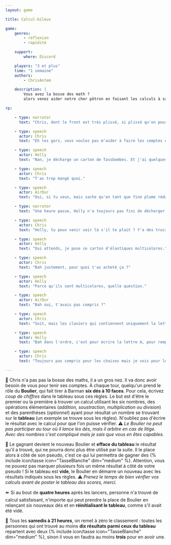 ```yaml
---
layout: game

title: Calcul-bileux

game:
    genres:
        - réflexion
        - rapidité

    support:
        where: Discord

    players: "3 et plus"
    time: "1 semaine"
    authors:
        - ChrisAntem

    description: |
        Vous avez la bosse des math ?
        alors venez aider notre cher pôtron en faisant les calculs à sa place !

rp:

    - type: narrator
      text: "Chris, dont le front est très plissé, si plissé qu'on pourrait presque faire s'écouler des rivières dans ses rides, est en train de s'arracher des cheveux qu'il n'a pas, puisque tous les yoshis sont chauves."

    - type: speech
      actor: Chris
      text: "Eh les gars, vous voulez pas m'aider à faire les comptes et les budgets là ? Y'a des trucs que je comprends pas."

    - type: speech
      actor: Holly
      text: "Nan, je décharge un carton de Tassbombes. Et j'ai quelques autres trucs à décharger aussi."

    - type: speech
      actor: Chris
      text: "T'as trop mangé quoi."

    - type: speech
      actor: AirDur
      text: "Oui, si tu veux, mais sache qu'en tant que fine plume rédactrice de carnets, les maths, c'est pas ma spécialité."

    - type: narrator
      text: "Une heure passe, Holly n'a toujours pas fini de décharger sa commande. Chris, dont le front est très plissé, si plissé qu'on pourrait presque faire s'écouler des rivières dans ses rides, est en train d'arracher les cheveux roses de notre écrivain favori."

    - type: speech
      actor: Chris
      text: "Holly, tu peux venir voir là s'il te plait ? Y'a des trucs que je comprends vraiment pas."

    - type: speech
      actor: Holly
      text: "Oui attends, je pose ce carton d'élastiques multicolores."

    - type: speech
      actor: Chris
      text: "Bah justement, pour quoi t'as acheté ça ?"

    - type: speech
      actor: Holly
      text: "Parce qu'ils sont multicolores, quelle question."

    - type: speech
      actor: AirDur
      text: "Bah oui, t'avais pas compris ?"

    - type: speech
      actor: Chris
      text: "Soit, mais les claviers qui contiennent uniquement la lettre A, les anciennes poignées de porte d'un manoir italien, les kayaks percés, les bouteilles d'eau de 764 cL, les graines d'arbre sans graines, les feuilles de papier déjà utilisées, les bouts de fil électriques coupés et les surtout les chaises ?"

    - type: speech
      actor: Holly
      text: "Bah dans l'ordre, c'est pour écrire la lettre A, pour remplacer les poignées des portes qu'on a pas encore installées dans les toilettes, pour faire du kayak coulant, une nouvelle pratique sportive suédoise, l'eau pour mettre les kayaks dessus, pour ne pas avoir à planter les graines, pour pouvoir lire ce que les gens ont écrit dessus, les fils parce qu'ils étaient pas très chers, 2 pour 567,89€ et enfin, les chaises pour que les gens s'assoient."

    - type: speech
      actor: Chris
      text: "Toujours pas compris pour les chaises mais je vois pour le reste."

---
```


📖 Chris n'a pas pas la bosse des maths, il a un gros nez. Il va donc avoir besoin de vous pour tenir ses comptes. À chaque tour, quelqu'un prend le rôle du **Boulier**, qui fait tirer à Barman **six dés à 10 faces**. Pour cela, écrivez *coup de chiffres* dans le tableau sous ces règles. Le but est d'être le premier ou la première à trouver un calcul utilisant les six nombres, des opérations élémentaires (*addition, soustraction, multiplication ou division*) et des parenthèses (*optionnel*) ayant pour résultat un nombre se trouvant sur le **tableau** (un exemple se trouve sous les règles). N'oubliez pas d'écrire le résultat avec le calcul pour que l'on puisse vérifier.
⚠️ *Le Boulier ne peut pas participer au tour où il lance les dés, mais il arbitre en cas de litige. Avec des nombres c'est compliqué mais je sais que vous en êtes capables.*

🧮 Le gagnant devient le nouveau Boulier et **efface du tableau** le résultat qu'il a trouvé, qui ne pourra donc plus être utilisé par la suite. Il le place alors à côté de son pseudo, c'est ce qui lui permettra de gagner des {% include icon/tasse icon="TasseBlanche" dim="medium" %}. Attention, vous ne pouvez pas marquer plusieurs fois un même résultat à côté de votre pseudo ! Si le tableau est **vide**, le Boulier en démarre un nouveau avec les résultats indiqués sous les règles.
⚠️ *Prenez le temps de bien vérifier vos calculs avant de poster le tableau des scores, merci.*

⏩ Si au bout de **quatre heures** après les lancers, personne n'a trouvé de calcul satisfaisant, n'importe qui peut prendre la place de Boulier en relançant six nouveaux dés et en **réinitialisant le tableau**, comme s'il avait été vidé.

📅 Tous les **samedis à 21 heures**, on remet à zéro le classement : toutes les personnes qui ont trouvé au moins **dix résultats parmi ceux du tableau** repartent avec deux {% include icon/tasse icon="TasseBlanche" dim="medium" %}, sinon il vous en faudra au moins **trois** pour en avoir une.

